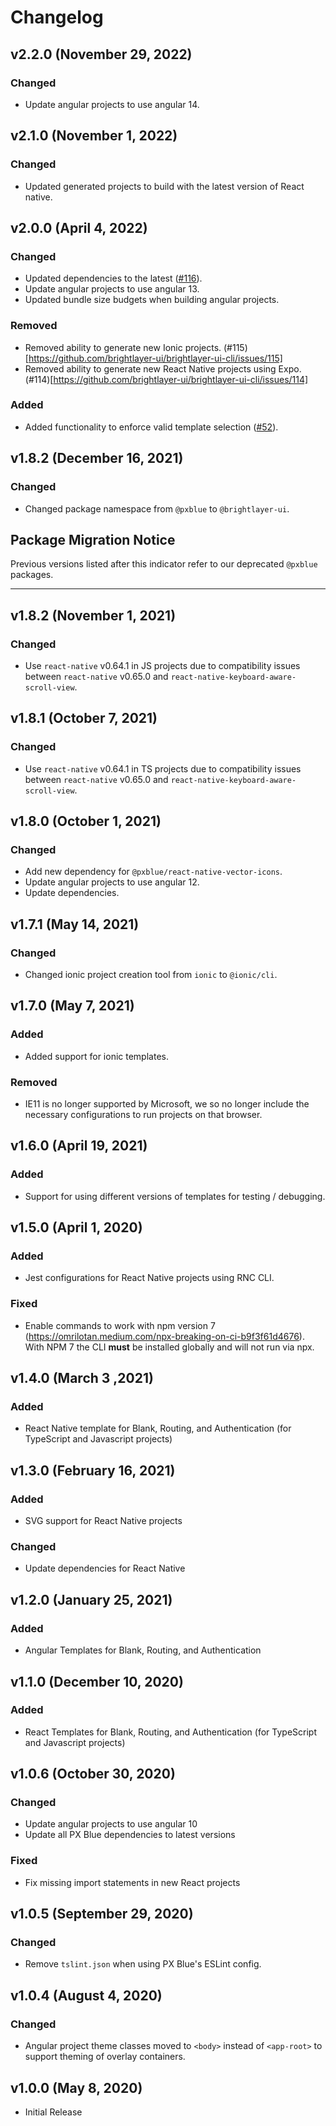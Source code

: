 # Changelog

## v2.2.0 (November 29, 2022)

### Changed

-   Update angular projects to use angular 14.

## v2.1.0 (November 1, 2022)

### Changed

-   Updated generated projects to build with the latest version of React native.

## v2.0.0 (April 4, 2022)

### Changed

-   Updated dependencies to the latest ([#116](https://github.com/brightlayer-ui/brightlayer-ui-cli/issues/116)).
-   Update angular projects to use angular 13.
-   Updated bundle size budgets when building angular projects.

### Removed

-   Removed ability to generate new Ionic projects. (#115)[https://github.com/brightlayer-ui/brightlayer-ui-cli/issues/115]
-   Removed ability to generate new React Native projects using Expo. (#114)[https://github.com/brightlayer-ui/brightlayer-ui-cli/issues/114]

### Added

-   Added functionality to enforce valid template selection ([#52](https://github.com/brightlayer-ui/brightlayer-ui-cli/issues/52)).

## v1.8.2 (December 16, 2021)

### Changed

-   Changed package namespace from `@pxblue` to `@brightlayer-ui`.

## Package Migration Notice

Previous versions listed after this indicator refer to our deprecated `@pxblue` packages.

---

## v1.8.2 (November 1, 2021)

### Changed

-   Use `react-native` v0.64.1 in JS projects due to compatibility issues between `react-native` v0.65.0 and `react-native-keyboard-aware-scroll-view`.

## v1.8.1 (October 7, 2021)

### Changed

-   Use `react-native` v0.64.1 in TS projects due to compatibility issues between `react-native` v0.65.0 and `react-native-keyboard-aware-scroll-view`.

## v1.8.0 (October 1, 2021)

### Changed

-   Add new dependency for `@pxblue/react-native-vector-icons`.
-   Update angular projects to use angular 12.
-   Update dependencies.

## v1.7.1 (May 14, 2021)

### Changed

-   Changed ionic project creation tool from `ionic` to `@ionic/cli`.

## v1.7.0 (May 7, 2021)

### Added

-   Added support for ionic templates.

### Removed

-   IE11 is no longer supported by Microsoft, we so no longer include the necessary configurations to run projects on that browser.

## v1.6.0 (April 19, 2021)

### Added

-   Support for using different versions of templates for testing / debugging.

## v1.5.0 (April 1, 2020)

### Added

-   Jest configurations for React Native projects using RNC CLI.

### Fixed

-   Enable commands to work with npm version 7 (https://omrilotan.medium.com/npx-breaking-on-ci-b9f3f61d4676). With NPM 7 the CLI **must** be installed globally and will not run via npx.

## v1.4.0 (March 3 ,2021)

### Added

-   React Native template for Blank, Routing, and Authentication (for TypeScript and Javascript projects)

## v1.3.0 (February 16, 2021)

### Added

-   SVG support for React Native projects

### Changed

-   Update dependencies for React Native

## v1.2.0 (January 25, 2021)

### Added

-   Angular Templates for Blank, Routing, and Authentication

## v1.1.0 (December 10, 2020)

### Added

-   React Templates for Blank, Routing, and Authentication (for TypeScript and Javascript projects)

## v1.0.6 (October 30, 2020)

### Changed

-   Update angular projects to use angular 10
-   Update all PX Blue dependencies to latest versions

### Fixed

-   Fix missing import statements in new React projects

## v1.0.5 (September 29, 2020)

### Changed

-   Remove `tslint.json` when using PX Blue's ESLint config.

## v1.0.4 (August 4, 2020)

### Changed

-   Angular project theme classes moved to `<body>` instead of `<app-root>` to support theming of overlay containers.

## v1.0.0 (May 8, 2020)

-   Initial Release
